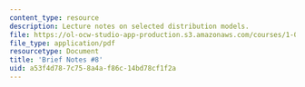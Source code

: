 ```yaml
---
content_type: resource
description: Lecture notes on selected distribution models.
file: https://ol-ocw-studio-app-production.s3.amazonaws.com/courses/1-010-uncertainty-in-engineering-fall-2008/a53f4d787c758a4af86c14bd78cf1f2a_notes_08.pdf
file_type: application/pdf
resourcetype: Document
title: 'Brief Notes #8'
uid: a53f4d78-7c75-8a4a-f86c-14bd78cf1f2a
---
```


